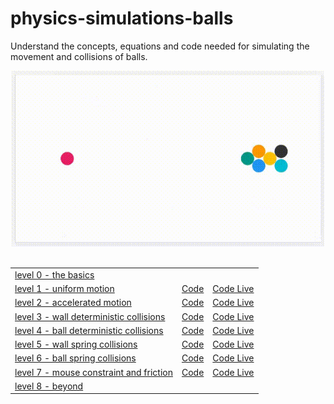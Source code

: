 # physics-simulations-balls

Understand the concepts, equations and code needed for simulating the movement and collisions of balls.

<div align="center"><img src="img/level-6-billiard-example.gif" alt="level-6-billiard-example" width="500"/></div>

<br>

| | | |
| --- | --- | --- |
| [level 0 - the basics](https://pitizzzle.github.io/simulate-ball-physics/level-0-the-basics.html) |||
| [level 1 - uniform motion](https://pitizzzle.github.io/simulate-ball-physics/level-1-uniform-motion.html) | [Code](https://github.com/pitizzzle/physics-simulations-balls/blob/main/code/level-1-uniform-motion.html) | [Code Live](https://pitizzzle.github.io/simulate-ball-physics/code/level-1-uniform-motion.html) |
| [level 2 - accelerated motion](https://pitizzzle.github.io/simulate-ball-physics/level-2-accelerated-motion.html) | [Code](https://github.com/pitizzzle/physics-simulations-balls/blob/main/code/level-2-accelerated-motion.html) | [Code Live](https://pitizzzle.github.io/simulate-ball-physics/code/level-2-accelerated-motion.html) |
| [level 3 - wall deterministic collisions](https://pitizzzle.github.io/simulate-ball-physics/level-3-wall-deterministic-collisions.html) | [Code](https://github.com/pitizzzle/physics-simulations-balls/blob/main/code/level-3-wall-deterministic-collisions.html) | [Code Live](https://pitizzzle.github.io/simulate-ball-physics/code/level-3-wall-deterministic-collisions.html) |
| [level 4 - ball deterministic collisions](https://pitizzzle.github.io/simulate-ball-physics/level-4-ball-deterministic-collisions.html) | [Code](https://github.com/pitizzzle/physics-simulations-balls/blob/main/code/level-4-ball-deterministic-collisions.html) | [Code Live](https://pitizzzle.github.io/simulate-ball-physics/code/level-4-ball-deterministic-collisions.html) |
| [level 5 - wall spring collisions](https://pitizzzle.github.io/simulate-ball-physics/level-5-wall-spring-collisions.html) | [Code](https://github.com/pitizzzle/physics-simulations-balls/blob/main/code/level-5-wall-spring-collisions.html) | [Code Live](https://pitizzzle.github.io/simulate-ball-physics/code/level-5-wall-spring-collisions.html) |
| [level 6 - ball spring collisions](https://pitizzzle.github.io/simulate-ball-physics/level-6-ball-spring-collisions.html) | [Code](https://github.com/pitizzzle/physics-simulations-balls/blob/main/code/level-6-ball-spring-collisions.html) | [Code Live](https://pitizzzle.github.io/simulate-ball-physics/code/level-6-ball-spring-collisions.html) |
| [level 7 - mouse constraint and friction](https://pitizzzle.github.io/simulate-ball-physics/level-7-mouse-constraint-and-friction.html) | [Code](https://github.com/pitizzzle/physics-simulations-balls/blob/main/code/level-7-mouse-constraint-and-friction.html) | [Code Live](https://pitizzzle.github.io/simulate-ball-physics/code/level-7-mouse-constraint-and-friction.html) |
| [level 8 - beyond](https://pitizzzle.github.io/simulate-ball-physics/level-8-beyond.html) | | |


<!-- Using Visual Studio Code Extension "Markdown Preview Enhanced" (https://marketplace.visualstudio.com/items?itemName=shd101wyy.markdown-preview-enhanced) for Markdown ⇒ HTML Rendering -->
